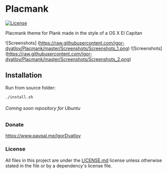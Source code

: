 # Placmank

[![License](https://poser.pugx.org/pugx/badge-poser/license)](http://opensource.org/licenses/MIT)


Placmank theme for Plank made in the style of a OS X El Capitan
 
![Screenshots] (https://raw.githubusercontent.com/igor-dyatlov/Placmank/master/Screenshots/Screenshots_1.png) 
![Screenshots] (https://raw.githubusercontent.com/igor-dyatlov/Placmank/master/Screenshots/Screenshots_2.png)

## Installation
Run from source folder:

    ./install.sh
###### Coming soon repository for Ubuntu 

### Donate
https://www.paypal.me/IgorDyatlov 

### License
All files in this project are under the [LICENSE.md](LICENSE.md) license unless otherwise stated in the file or by a dependency's license file.


